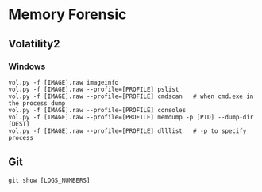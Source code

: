 # Memory Forensic

## Volatility2
### Windows
```
vol.py -f [IMAGE].raw imageinfo
vol.py -f [IMAGE].raw --profile=[PROFILE] pslist
vol.py -f [IMAGE].raw --profile=[PROFILE] cmdscan   # when cmd.exe in the process dump
vol.py -f [IMAGE].raw --profile=[PROFILE] consoles
vol.py -f [IMAGE].raw --profile=[PROFILE] memdump -p [PID] --dump-dir [DEST]
vol.py -f [IMAGE].raw --profile=[PROFILE] dlllist   # -p to specify process
```

## Git
```
git show [LOGS_NUMBERS]
```
